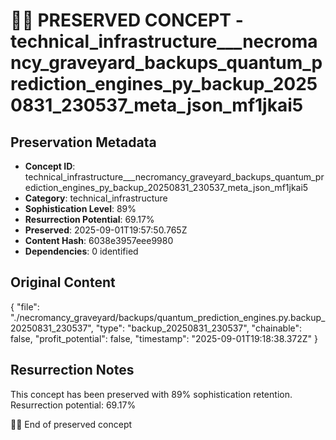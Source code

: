 # 🏴‍☠️ PRESERVED CONCEPT - technical_infrastructure___necromancy_graveyard_backups_quantum_prediction_engines_py_backup_20250831_230537_meta_json_mf1jkai5

## Preservation Metadata
- **Concept ID**: technical_infrastructure___necromancy_graveyard_backups_quantum_prediction_engines_py_backup_20250831_230537_meta_json_mf1jkai5
- **Category**: technical_infrastructure
- **Sophistication Level**: 89%
- **Resurrection Potential**: 69.17%
- **Preserved**: 2025-09-01T19:57:50.765Z
- **Content Hash**: 6038e3957eee9980
- **Dependencies**: 0 identified

## Original Content

{
  "file": "./necromancy_graveyard/backups/quantum_prediction_engines.py.backup_20250831_230537",
  "type": "backup_20250831_230537",
  "chainable": false,
  "profit_potential": false,
  "timestamp": "2025-09-01T19:18:38.372Z"
}

## Resurrection Notes
This concept has been preserved with 89% sophistication retention.
Resurrection potential: 69.17%

🏴‍☠️ End of preserved concept